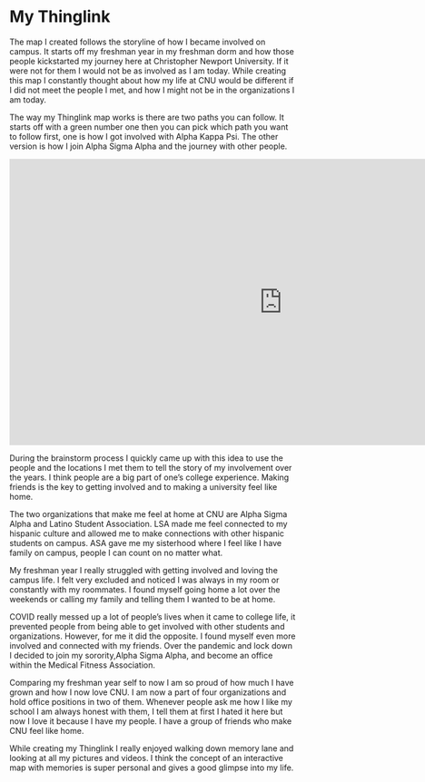 # My Thinglink #

The map I created follows the storyline of how I became involved on campus. It starts off my freshman year in my freshman dorm and how those people kickstarted my journey here at Christopher Newport University. If it were not for them I would not be as involved as I am today. While creating this map I constantly thought about how my life at CNU would be different if I did not meet the people I met, and how I might not be in the organizations I am today.

The way my Thinglink map works is there are two paths you can follow. It starts off with a green number one then you can pick which path you want to follow first, one is how I got involved with Alpha Kappa Psi. The other version is how I join Alpha Sigma Alpha and the journey with other people. 

<iframe width="960" height="505.2631578947368" data-original-width="2052" data-original-height="1080" src="https://www.thinglink.com/card/1499581682355798018" type="text/html" frameborder="0" webkitallowfullscreen mozallowfullscreen allowfullscreen scrolling="no"></iframe><script async src="//cdn.thinglink.me/jse/responsive.js"></script>

During the brainstorm process I quickly came up with this idea to use the people and the locations I met them to tell the story of my involvement over the years. I think people are a big part of one’s college experience. Making friends is the key to getting involved and to making a university feel like home. 

The two organizations that make me feel at home at CNU are Alpha Sigma Alpha and Latino Student Association. LSA made me feel connected to my hispanic culture and allowed me to make connections with other hispanic students on campus. ASA gave me my sisterhood where I feel like I have family on campus, people I can count on no matter what. 

My freshman year I really struggled with getting involved and loving the campus life. I felt very excluded and noticed I was always in my room or constantly with my roommates. I found myself going home a lot over the weekends or calling my family and telling them I wanted to be at home. 

COVID really messed up a lot of people’s lives when it came to college life, it prevented people from being able to get involved with other students and organizations. However, for me it did the opposite. I found myself even more involved and connected with my friends. Over the pandemic and lock down I decided to join my sorority,Alpha Sigma Alpha, and become an office within the Medical Fitness Association.

Comparing my freshman year self to now I am so proud of how much I have grown and how I now love CNU. I am now a part of four organizations and hold office positions in two of them. Whenever people ask me how I like my school I am always honest with them, I tell them at first I hated it here but now I love it because I have my people. I have a group of friends who make CNU feel like home. 

While creating my Thinglink I really enjoyed walking down memory lane and looking at all my pictures and videos. I think the concept of an interactive map with memories is super personal and gives a good glimpse into my life. 

